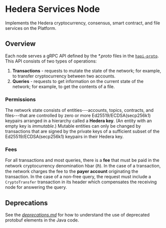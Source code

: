 # Hedera Services Node

Implements the Hedera cryptocurrency, consensus, smart contract, and file
services on the Platform.

## Overview

Each node serves a gRPC API defined by the _*.proto_ files in the
[`hapi-proto`](../hapi/hedera-protobuf-java-api/src/main/proto). This
API consists of two types of operations:

1. **Transactions** - requests to mutate the state of the network; for example,
   to transfer cryptocurrency between two accounts.
2. **Queries** - requests to get information on the current state of the network; for
   example, to get the contents of a file.

### Permissions

The network state consists of entities---accounts, topics, contracts, and files---that
are controlled by zero or more Ed25519/ECDSA(secp256k1) keypairs arranged in a hierarchy called
a **Hedera key**. (An entity with an empty key is _immutable_.) Mutable entities
can only be changed by transactions that are signed by the private keys of a
sufficient subset of the Ed25519/ECDSA(secp256k1) keypairs in their Hedera key.

### Fees

For all transactions and most queries, there is a **fee** that
must be paid in the network cryptocurrency denomination hbar (ℏ). In the
case of a transaction, the network charges the fee to the **payer account**
originating the transaction. In the case of a non-free query, the request
must include a `CryptoTransfer` transaction in its header which
compensates the receiving node for answering the query.

## Deprecations

See the [_deprecations.md_](deprecations.md) for how to understand the use of
deprecated protobuf elements in the Java code.
